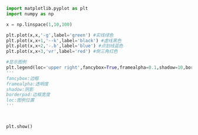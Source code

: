 
<BlogInfo id="550" title="9.绘制颜色和形状不同的线条" author="白日梦想猿" pv=0 read_times=0 pre_cost_time="0分21秒" category="matplotlib学习" tag_list="['matplotlib学习']" create_time="2020.04.26 15:20:54" update_time="2020.04.26 15:41:24" />

```python
import matplotlib.pyplot as plt
import numpy as np

x = np.linspace(1,10,100)

plt.plot(x,x,'-g',label='green') #实线绿色
plt.plot(x,x+1,'--k',label='black') #虚线黑色
plt.plot(x,x+2,'-.b',label='blue') #点划线蓝色
plt.plot(x,x+3,'vr',label='red') #倒三角红色

#显示图例
plt.legend(loc='upper right',fancybox=True,framealpha=0.1,shadow=10,borderpad=1) #通过loc修改图例的位置
'''
fancybox:边框
framealpha:透明度
shadow:阴影
borderpad:边框宽度
loc:图例位置
'''



plt.show()
```

